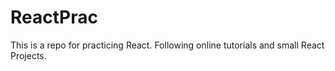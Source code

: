 # ReactPrac
This is a repo for practicing React. Following online tutorials and small React Projects.

